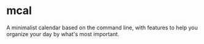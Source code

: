 # mcal
A minimalist calendar based on the command line, with features to help you organize your day by what's most important.
